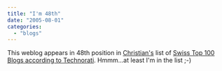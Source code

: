 ```yaml
---
title: "I'm 48th"
date: "2005-08-01"
categories: 
  - "blogs"
---
```


This weblog appears in 48th position in [Christian's](http://blog.bitflux.ch/archive/2005/08/01/swiss-top-100-blogs.html) list of [Swiss Top 100 Blogs according to Technorati](http://files.bitflux.ch/top100.html). Hmmm...at least I'm in the list ;-)
